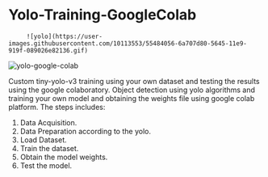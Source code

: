 # Yolo-Training-GoogleColab
         ![yolo](https://user-images.githubusercontent.com/10113553/55484056-6a707d80-5645-11e9-919f-089026e82136.gif)

![yolo-google-colab](https://user-images.githubusercontent.com/10113553/55483057-71968c00-5643-11e9-8f72-c013e9a40dc7.jpg)

Custom tiny-yolo-v3 training using your own dataset and testing the results using the google colaboratory.
Object detection using yolo algorithms and training your own model and obtaining the weights file using google colab 
platform.
The steps includes:

1. Data Acquisition.
2. Data Preparation according to the yolo.
3. Load Dataset.
4. Train the dataset.
5. Obtain the model weights.
6. Test the model.

